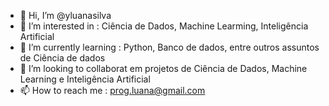 
- 👋 Hi, I’m @yluanasilva
- 👀 I’m interested in : Ciência de  Dados, Machine Learming, Inteligência Artificial
- 🌱 I’m currently learning : Python, Banco de dados, entre outros assuntos de Ciência de dados 
- 💞️ I’m looking to collaborat em projetos  de Ciência de Dados, Machine Learning e  Inteligência Artificial
- 📫 How to reach me : prog.luana@gmail.com

<!---
yluanasilva/yluanasilva is a ✨ special ✨ repository because its `README.md` (this file) appears on your GitHub profile.
You can click the Preview link to take a look at your changes.
--->
